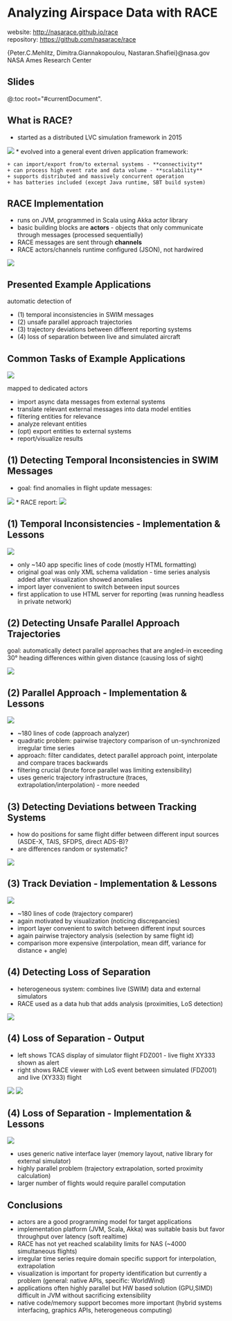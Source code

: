 # Analyzing Airspace Data with RACE

website: <http://nasarace.github.io/race><br/>
repository: <https://github.com/nasarace/race><br/>

<p class="author">
{Peter.C.Mehlitz, Dimitra.Giannakopoulou, Nastaran.Shafiei}@nasa.gov<br/>
NASA Ames Research Center
</p>

## Slides
@:toc root="#currentDocument".

## What is RACE?
* started as a distributed LVC simulation framework in 2015
<img src="../images/lvc-sim.svg" class="center scale35">
* evolved into a general event driven application framework:

    + can import/export from/to external systems - **connectivity**
    + can process high event rate and data volume - **scalability**
    + supports distributed and massively concurrent operation
    + has batteries included (except Java runtime, SBT build system)


## RACE Implementation
* runs on JVM, programmed in Scala using Akka actor library
* basic building blocks are **actors** - objects that only communicate through messages (processed
sequentially)
* RACE messages are sent through **channels**
* RACE actors/channels runtime configured (JSON), not hardwired

<img src="../images/race-design.svg" class="center scale50">


## Presented Example Applications
automatic detection of

* (1) temporal inconsistencies in SWIM messages
* (2) unsafe parallel approach trajectories
* (3) trajectory deviations between different reporting systems
* (4) loss of separation between live and simulated aircraft


##  Common Tasks of Example Applications
<img src="../images/app-tasks.svg" class="center scale35">

mapped to dedicated actors

* import async data messages from external systems
* translate relevant external messages into data model entities
* filtering entities for relevance
* analyze relevant entities
* (opt) export entities to external systems
* report/visualize results


## (1) Detecting Temporal Inconsistencies in SWIM Messages
* goal: find anomalies in flight update messages:
<img src="../images/ts-anomalies.svg" class="alignTop scale35">
* RACE report:
<img src="../images/tais-stats-output.png" class="alignTop scale40">


## (1) Temporal Inconsistencies - Implementation & Lessons
<img src="../images/tais-stats-config.svg" class="center scale30">

* only ~140 app specific lines of code (mostly HTML formatting)
* original goal was only XML schema validation - time series analysis added
after visualization showed anomalies
* import layer convenient to switch between input sources
* first application to use HTML server for reporting (was running headless
in private network)


## (2) Detecting Unsafe Parallel Approach Trajectories
goal: automatically detect parallel approaches that are angled-in exceeding 
30° heading differences within given distance (causing loss of sight)

<img src="../images/par-approach-output.png" class="center scale70">


## (2) Parallel Approach - Implementation & Lessons
<img src="../images/par-approach-config.svg" class="center scale40">

* ~180 lines of code (approach analyzer)
* quadratic problem: pairwise trajectory comparison of un-synchronized irregular time series
* approach: filter candidates, detect parallel approach point, interpolate and compare traces backwards 
* filtering crucial (brute force parallel was limiting extensibility)
* uses generic trajectory infrastructure (traces, extrapolation/interpolation) - more needed


## (3) Detecting Deviations between Tracking Systems
* how do positions for same flight differ between different input sources
(ASDE-X, TAIS, SFDPS, direct ADS-B)?
* are differences random or systematic?

<img src="../images/trackdiff-output.png" class="center scale60">


## (3) Track Deviation - Implementation & Lessons
<img src="../images/trackdiff-config.svg" class="center scale45">

* ~180 lines of code (trajectory comparer)
* again motivated by visualization (noticing discrepancies)
* import layer convenient to switch between different input sources
* again pairwise trajectory analysis (selection by same flight id)
* comparison more expensive (interpolation, mean diff, variance for distance + angle)


## (4) Detecting Loss of Separation
* heterogeneous system: combines live (SWIM) data and external simulators
* RACE used as a data hub that adds analysis (proximities, LoS detection) 

<img src="../images/fdz-demo.svg" class="center scale70">


## (4) Loss of Separation - Output
* left shows TCAS display of simulator flight FDZ001 - live flight XY333 shown as alert
* right shows RACE viewer with LoS event between simulated (FDZ001) and live (XY333) flight

<img src="../images/fdz-output-a.png" class="left scale40">
<img src="../images/fdz-output-b.png" class="right scale40">


## (4) Loss of Separation - Implementation & Lessons
<img src="../images/fdz-config.svg" class="center scale50">

* uses generic native interface layer (memory layout, native library for external simulator)
* highly parallel problem (trajectory extrapolation, sorted proximity calculation)
* larger number of flights would require parallel computation 


## Conclusions
* actors are a good programming model for target applications
* implementation platform (JVM, Scala, Akka) was suitable basis but favor throughput over latency
(soft realtime)
* RACE has not yet reached scalability limits for NAS (~4000 simultaneous flights) 
* irregular time series require domain specific support for interpolation, extrapolation
* visualization is important for property identification but currently a problem 
(general: native APIs, specific: WorldWind)
* applications often highly parallel but HW based solution (GPU,SIMD) difficult in JVM 
without sacrificing extensibility
* native code/memory support becomes more important (hybrid systems interfacing, graphics APIs, 
heterogeneous computing)

